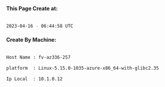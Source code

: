 
   
#### This Page Create at:

```bash

2023-04-16 - 06:44:58 UTC

```

#### Create By Machine:

```bash

Host Name : fv-az336-257

platform  : Linux-5.15.0-1035-azure-x86_64-with-glibc2.35

Ip Local  : 10.1.0.12

```

